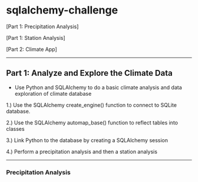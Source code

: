 # sqlalchemy-challenge

[Part 1: Precipitation Analysis]

[Part 1: Station Analysis]

[Part 2: Climate App]

---

## Part 1: Analyze and Explore the Climate Data

- Use Python and SQLAlchemy to do a basic climate analysis and data exploration of climate database
  
1.) Use the SQLAlchemy create_engine() function to connect to SQLite database.

2.) Use the SQLAlchemy automap_base() function to reflect tables into classes

3.) Link Python to the database by creating a SQLAlchemy session

4.) Perform a precipitation analysis and then a station analysis

---

### Precipitation Analysis
